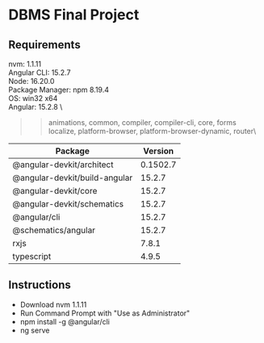 # DBMS Final Project

## Requirements
nvm: 1.1.11 \
Angular CLI: 15.2.7 \
Node: 16.20.0 \
Package Manager: npm 8.19.4 \
OS: win32 x64 \
Angular: 15.2.8 \
>> animations, common, compiler, compiler-cli, core, forms \
>> localize, platform-browser, platform-browser-dynamic, router\

| Package     | Version |
| ----------- | ----------- |
| @angular-devkit/architect | 0.1502.7 |
| @angular-devkit/build-angular | 15.2.7 |
| @angular-devkit/core | 15.2.7 |
| @angular-devkit/schematics | 15.2.7 |
| @angular/cli | 15.2.7 |
| @schematics/angular | 15.2.7 |
| rxjs | 7.8.1 |
| typescript | 4.9.5 |

## Instructions

- Download nvm 1.1.11
- Run Command Prompt with "Use as Administrator"
- npm install -g @angular/cli
- ng serve
